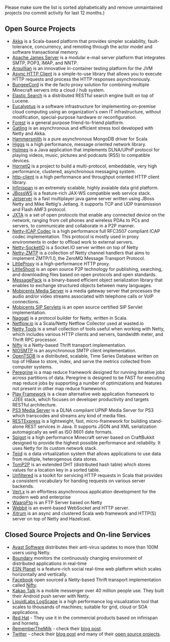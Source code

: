 Please make sure the list is sorted alphabetically and remove unmaintained projects (no commit activity for last 12 months.)

## Open Source Projects

* [Akka](http://akka.io/) is a Scala-based platform that provides simpler scalability, fault-tolerance, concurrency, and remoting through the actor model and software transactional memory.
* [Apache James Server](http://james.apache.org/server) is a modular e-mail server platform that integrates SMTP, POP3, IMAP, and NNTP.
* [Arquillian](http://www.jboss.org/arquillian.html) is an innovative in-container testing platform for the JVM
* [Async HTTP Client](https://github.com/AsyncHttpClient/async-http-client) is a simple-to-use library that allows you to execute HTTP requests and process the HTTP responses asynchronously.
* [BungeeCord](http://www.spigotmc.org/threads/392/) is the de facto proxy solution for combining multiple Minecraft servers into a cloud / hub system.
* [Elastic Search](http://www.elasticsearch.org) is a distributed RESTful search engine built on top of Lucene.
* [Eucalyptus](http://open.eucalyptus.com) is a software infrastructure for implementing on-premise cloud computing using an organization's own IT infrastructure, without modification, special-purpose hardware or reconfiguration.
* [Forest](https://github.com/le-moulin-studio/forest) is a general purpose friend-to-friend platform.
* [Gatling](http://gatling-tool.org) is an asynchronous and efficient stress tool developed with Netty and Akka.
* [Hammersmith](https://github.com/bwmcadams/hammersmith) is a pure asynchronous MongoDB driver for Scala
* [Higgs](https://github.com/zcourts/higgs) is a high performance, message oriented network library.
* [Holmes](http://ccheneau.github.com/Holmes/) is a Java application that implements DLNA/UPnP protocol for playing videos, music, pictures and podcasts (RSS) to compatible devices.
* [HornetQ](http://www.jboss.org/hornetq) is a project to build a multi-protocol, embeddable, very high performance, clustered, asynchronous messaging system.
* [http-client](https://github.com/brunodecarvalho/http-client) is a high performance and throughput oriented HTTP client library.
* [Infinispan](http://www.jboss.org/infinispan) is an extremely scalable, highly avaiable data grid platform.
* [JBossWS](http://www.jboss.org/jbossws) is a feature-rich JAX-WS compatible web service stack.
* [Jetserver](https://github.com/menacher/java-game-server) is a fast multiplayer java game server written using JBoss Netty and Mike Rettig's Jetlang. It supports TCP and UDP transmission and Flash AMF3 protocol.
* [JXTA](http://jxta.kenai.com) is a set of open protocols that enable any connected device on the network, ranging from cell phones and wireless PDAs to PCs and servers, to communicate and collaborate in a P2P manner.
* [Netty-ICAP Codec](https://github.com/jmimo/netty-icap) is a high performance full RFC3507 compliant ICAP codec implementation. This protocol is mostly used in proxy environments in order to offload work to external servers.
* [Netty-SocketIO](https://github.com/mrniko/netty-socketio) is a Socket.IO server written on top of Netty
* [Netty-ZMTP](https://github.com/spotify/netty-zmtp) is a collection of Netty channel handlers that aims to implement ZMTP/1.0, the ZeroMQ Message Transport Protocol.
* [LittleProxy](http://www.littleshoot.org/littleproxy) is a high-performance HTTP proxy.
* [LittleShoot](http://www.littleshoot.org) is an open source P2P technology for publishing, searching, and downloading files based on open protocols and open standards.
* [MessagePack](http://msgpack.org) is a binary-based efficient object serialization library that enables to exchange structured objects between many languages.
* [Mobicents Media Server](http://www.mobicents.org) is a media gateway server that processes the audio and/or video streams associated with telephone calls or VoIP connections.
* [Mobicents SIP Servlets](http://www.mobicents.org/products_sip_servlets.html) is an open source certified SIP Servlet implementation.
* [Naggati](https://github.com/twitter/naggati2) is a protocol builder for Netty, written in Scala.
* [Netflow.io](https://github.com/wasted/netflow) is a Scala/Netty Netflow Collector used at wasted.io
* [Netty Tools](https://github.com/cgbystrom/netty-tools) is a small collection of tools useful when working with Netty, which includes various HTTP clients and servers, bandwidth meter, and Thrift RPC processor.
* [Nifty](https://github.com/facebook/nifty) is a Netty-based Thrift transport implementation.
* [NIOSMTP](https://github.com/normanmaurer/niosmtp) is an asynchronous SMTP client implementation.
* [OpenTSDB](http://opentsdb.net) is a distributed, scalable, Time Series Database written on top of HBase to store, index, and serve the metrics collected from computer systems.
* [Peregrine](http://peregrine_mapreduce.bitbucket.org/) is a map reduce framework designed for running iterative jobs across partitions of data. Peregrine is designed to be FAST for executing map reduce jobs by supporting a number of optimizations and features not present in other map reduce frameworks.
* [Play Framework](http://www.playframework.org) is a clean alternative web application framework to J2EE stack, which focuses on developer productivity and targets RESTful architecture.
* [PS3 Media Server](http://code.google.com/p/ps3mediaserver) is a DLNA compliant UPNP Media Server for PS3 which transcodes and streams any kind of media files.
* [RESTExpress](https://github.com/RestExpress/RestExpress) is a lightweight, fast, micro-framework for building stand-alone REST services in Java. It supports JSON and XML serialization automagically as well as ISO 8601 date formats.
* [Spigot](http://www.spigotmc.org/) is a high performance Minecraft server based on CraftBukkit designed to provide the highest possible performance and reliability. It uses Netty for its custom network stack.
* [Teiid](http://www.jboss.org/teiid) is a data virtualization system that allows applications to use data from multiple, heterogenous data stores.
* [TomP2P](http://tomp2p.net) is an extended DHT (distributed hash table) which stores values for a location key in a sorted table.
* [Unfiltered](http://unfiltered.databinder.net/Unfiltered.html) is a toolkit for servicing HTTP requests in Scala that provides a consistent vocabulary for handing requests on various server backends.
* [Vert.x](http://vertx.io) is an effortless asynchronous application development for the modern web and enterprise 
* [WaarpFtp](http://waarp.github.com/WaarpFtp/) is an FTP Server based on Netty
* [Webbit](http://webbitserver.org) is an event-based WebSocket and HTTP server.
* [Xitrum](http://www.xitrum.net) is an async and clustered Scala web framework and HTTP(S) server on top of Netty and Hazelcast.

## Closed Source Projects and On-line Services

* [Avast Software](http://www.avast.com/) distributes their anti-virus updates to more than 100M users using Netty.
* [Boundary](http://blog.boundary.com/2012/05/02/know-a-delay-nagles-algorithm-and-you/) monitors the continuously changing environment of distributed applications in real-time
* [ESN Planet](http://www.esn.me/product/planet/) is a feature-rich social real-time web platform which scales horizontally and vertically.
* [Facebook](https://www.facebook.com/) open sourced a Netty-based Thrift transport implementation called [Nifty](https://github.com/facebook/nifty).
* [Kakao Talk](https://play.google.com/store/apps/details?id=com.kakao.talk&hl=en) is a mobile messenger over 40 million people use.  They built their Android push server with Netty.
* [LiquidLabs LogScape](http://www.liquidlabs.com/) is a high performance log visualization tool that scales to thousands of machines; suitable for grid, cloud or SOA applications.
* [Red Hat](http://www.redhat.com) - They use it in the commercial products based on infinispan and hornetq.
* [RememberTheMilk](http://www.rememberthemilk.com/) - check their [blog post](http://blog.rememberthemilk.com/2011/08/real-time-updating-comes-to-the-remember-the-milk-web-app/).
* [Twitter](https://twitter.com/) - check their [blog post](http://engineering.twitter.com/2011/04/twitter-search-is-now-3x-faster_1656.html) and many of their [open source projects](https://github.com/twitter/).